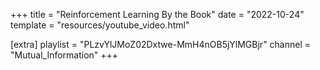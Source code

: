 +++
title = "Reinforcement Learning By the Book"
date = "2022-10-24"
template = "resources/youtube_video.html"

[extra]
playlist = "PLzvYlJMoZ02Dxtwe-MmH4nOB5jYlMGBjr"
channel = "Mutual_Information"
+++